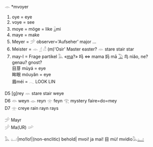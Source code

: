 𓁹 *mvoyer  
1) oye = eye  
2) voye = see  
3) moye = möge = like [𓏇](𓏇)mi  
4) maye = make  
5) Meyer = 𓌵 observer='Aufseher' major …  
6) Meister = 𓁹 [𓊨](𓊨) 𓀭 (m)'Osir' Master easter? 𓁺 stare stair star  
7) may-I = Frage partikel 𓅓 «[ma](ma)?» 吗 ⇔ mama 妈 mā [𓅐](𓅐) 鸟 niǎo, ne? genau? gnost?  
目芽  mùyá = eye  
眸眼  móuyǎn = eye  
眉méi = 𓂃 LOOK LIN  


D5  [g]rey   𓁺  stare stair weye  
D6  𓁻 weyn  𓁼  reyn   𓁿    feyn  𓂀 mystery   faire=do=mey  
D7  𓁿 creye rain rayn rays  

𓌵 Mayr  
𓌶 Ma(UR)  𓌷  


𓅓 𓂟|mo!lo!|(non-enclitic) behold| mvoi! ja mai! 目 mù!  mvidio𓅓[𓂟](𓂟)  